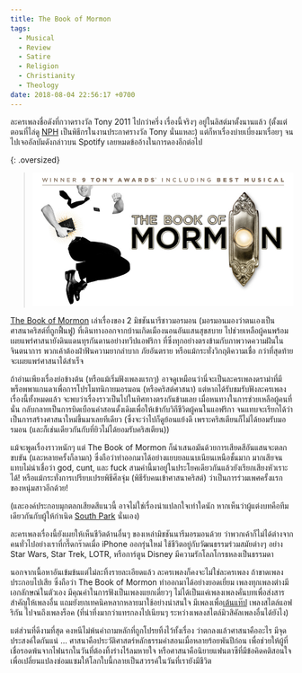 ```yaml
---
title: The Book of Mormon
tags:
  - Musical
  - Review
  - Satire
  - Religion
  - Christianity
  - Theology
date: 2018-08-04 22:56:17 +0700
---
```


ละครเพลงชื่อดังที่กวาดรางวัล Tony 2011 ไปกว่าครึ่ง เรื่องนี้จริงๆ อยู่ในลิสต์มาตั้งนานแล้ว (ตั้งแต่ตอนที่ไล่ดู [NPH][] เป็นพิธีกรในงานประกาศรางวัล Tony นั่นแหละ) แต่ก็หาเรื่องบ่ายเบี่ยงมาเรื่อยๆ จนไปเจออัลบัมดังกล่าวบน Spotify เลยหมดข้ออ้างในการดองอีกต่อไป

{: .oversized}
> ![](/images/cover/the-book-of-mormon.jpg)

[The Book of Mormon][] เล่าเรื่องของ 2 มิชชันนารีชาวมอรมอน (มอรมอนมองว่าตนเองเป็นศาสนาคริสต์ที่ถูกฟื้นฟู) ที่เดินทางออกจากบ้านเกิดเมืองนอนอันแสนสุขสบาย ไปช่วยเหลือผู้คนพร้อมเผยแพร่ศาสนายังดินแดนทุรกันดานอย่างทวีปแอฟริกา ที่ซึ่งทุกอย่างตรงข้ามกับภาพวาดความฝันในจินตนาการ พวกเค้าต้องฝ่าฟันความยากลำบาก ภัยอันตราย หรือแม้กระทั่งวิกฤติความเชื่อ กว่าที่สุดท้ายจะเผยแพร่ศาสนาได้สำเร็จ

ถ้าอ่านเพียงเรื่องย่อข้างต้น (หรือแม้เริ่มฟังเพลงแรกๆ) อาจดูเหมือนว่านี่จะเป็นละครเพลงดราม่าที่มีพร็อพพาแกนดาเพื่อการโปรโมทนิกายมอรมอน (หรือคริสต์ศาสนา) แต่หากได้รับชมรับฟังละครเพลงเรื่องนี้ทั้งหมดแล้ว จะพบว่าเรื่องราวเป็นไปในทิศทางตรงกันข้ามเลย เมื่อหนทางในการช่วยเหลือผู้คนที่นั่น กลับกลายเป็นการบิดเบือนคำสอนดั้งเดิมเพื่อให้เข้ากับวิถีชีวิตผู้คนในแอฟริกา จนแทบจะเรียกได้ว่าเป็นการสร้างศาสนาใหม่ขึ้นมาเลยทีเดียว (ซึ่งจะว่าไปก็ดูย้อนแย้งดี เพราะคริสเตียนก็ไม่ได้ยอมรับมอรมอน (และก็เช่นเดียวกันกับที่ยิวไม่ได้ยอมรับคริสเตียน))

แม้จะพูดเรื่องราวหนักๆ แต่ The Book of Mormon ก็นำเสนอมันด้วยการเสียดสีอันแสนจะตลกขบขัน (และหลายครั้งก็ลามก) ซึ่งถือว่าทำออกมาได้อย่างแยบยลแนบเนียนเหนือชั้นมาก มากเสียจนแทบไม่น่าเชื่อว่า god, cunt, และ fuck สามคำนี้มาอยู่ในประโยคเดียวกันแล้วยังเรียกเสียงหัวเราะได้! หรือแม้กระทั่งการเปรียบเปรยพิธีศีลจุ่ม (พิธีรับคนเข้าศาสนาคริสต์) ว่าเป็นการร่วมเพศครั้งแรกของหนุ่มสาวอีกด้วย!

(และองค์ประกอบมุกตลกเสียดสีแนวนี้ อาจไม่ใช่เรื่องน่าแปลกใจเท่าใดนัก หากเห็นว่าผู้แต่งบทคือทีมเดียวกันกับผู้ให้กำเนิด [South Park][] นั่นเอง)

ละครเพลงเรื่องนี้ยังเผยให้เห็นชีวิตด้านอื่นๆ ของเหล่ามิชชันนารีมอรมอนด้วย ว่าพวกเค้าก็ไม่ได้ต่างจากคนทั่วไปอย่างเราที่กรี๊ดกร๊าดเมื่อ iPhone ออกรุ่นใหม่ ใช้ชีวิตอยู่กับวัฒนธรรมร่วมสมัยต่างๆ อย่าง Star Wars, Star Trek, LOTR, หรือการ์ตูน Disney มีความรักโลภโกรธหลงเป็นธรรมดา

นอกจากเนื้อหาอันเข้มข้นแต่ไม่ละทิ้งรายละเอียดแล้ว ละครเพลงก็คงจะไม่ใช่ละครเพลง ถ้าขาดเพลงประกอบไปเสีย ซึ่งถือว่า The Book of Mormon ทำออกมาได้อย่างยอดเยี่ยม เพลงทุกเพลงต่างมีเอกลักษณ์ในตัวเอง มีคุณค่าในการฟังเป็นเพลงแยกเดี่ยวๆ ไม่ได้เป็นแค่เพลงเพลงคั่นบทเพื่อส่งสารสำคัญให้เพลงอื่น แถมยังยกเทคนิคหลากหลายมาใช้อย่างน่าสนใจ มีเพลงเพื่อ[เต้นแท๊ป][tap dance] เพลงสไตล์แอฟริกัน ไปจนถึงเพลงร็อค (ที่น่าทึ่งมากว่าแทรกลงไปเนียนๆ ระหว่างเพลงสไตล์มิวสิคัลเพลงอื่นได้ยังไง)

แต่ส่วนที่ดีงามที่สุด คงหนีไม่พ้นคำถามหลักที่ถูกโปรยทิ้งไว้ทั้งเรื่อง ว่าตกลงแล้วศาสนาคืออะไร มีจุดประสงค์ใดกันแน่ ... ศาสนาคือประวัติศาสตร์หลักธรรมคำสอนเมื่อหลายร้อยพันปีก่อน เพื่อช่วยให้ผู้ที่เชื่อรอดพ้นจากไฟนรกในวันที่ต้องทิ้งร่างไร้ลมหายใจ หรือศาสนาคือนิยายแฟนตาซีที่มีข้อคิดคติสอนใจ เพื่อเปลี่ยนแปลงซ่อมแซมให้โลกใบนี้กลายเป็นสวรรค์ในวันที่เรายังมีชีวิต


[NPH]: //en.wikipedia.org/wiki/Neil_Patrick_Harris
[The Book of Mormon]: //en.wikipedia.org/wiki/The_Book_of_Mormon_(musical)
[South Park]: //en.wikipedia.org/wiki/South_Park
[tap dance]: //en.wikipedia.org/wiki/Tap_dance
